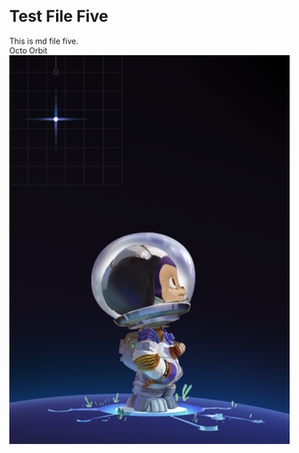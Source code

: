 # Test File Five  
This is md file five.  
Octo Orbit  
![Octo Orbit](https://github.com/john89521/repo-A/blob/main/media/octo-orbit.png)
